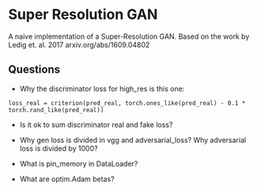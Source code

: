 # Super Resolution GAN

A naive implementation of a Super-Resolution GAN.
Based on the work by Ledig et. al. 2017
arxiv.org/abs/1609.04802

## Questions

- Why the discriminator loss for high_res is this one:   

```
loss_real = criterion(pred_real, torch.ones_like(pred_real) - 0.1 * torch.rand_like(pred_real))
```

- Is it ok to sum discriminator real and fake loss?

- Why gen loss is divided in vgg and adversarial_loss? Why adversarial loss is divided by 1000?

- What is pin_memory in DataLoader?

- What are optim.Adam betas?